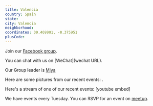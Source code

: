 ```yaml
---
title: Valencia
country: Spain
state: 
city: Valencia
neighborhood: 
coordinates: 39.469901, -0.375951
plusCode:
---
```

Join our [Facebook group](https://www.facebook.com/groups/free.code.camp.vlc).

You can chat with us on [WeChat](wechat URL).

Our Group leader is [Miya](freecodecamp.org/miya)

Here are some pictures from our recent events:
![]().

Here's a stream of one of our recent events:
[youtube embed]

We have events every Tuesday. You can RSVP for an event on [meetup](meetupurl).

